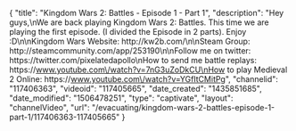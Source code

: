 {
    "title": "Kingdom Wars 2: Battles - Episode 1 - Part 1",
    "description": "Hey guys,\nWe are back playing Kingdom Wars 2: Battles.  This time we are playing the first episode. (I divided the Episode in 2 parts).  Enjoy :D\n\nKingdom Wars Website: http:\/\/kw2b.com\/\n\nSteam Group: http:\/\/steamcommunity.com\/app\/253190\n\nFollow me on twitter: https:\/\/twitter.com\/pixelatedapollo\nHow to send me battle replays: https:\/\/www.youtube.com\/watch?v=7nG3uZoDkCU\nHow to play Medieval 2 Online: https:\/\/www.youtube.com\/watch?v=YGfItCMitPg",
    "channelid": "117406363",
    "videoid": "117405665",
    "date_created": "1435851685",
    "date_modified": "1506478251",
    "type": "captivate",
    "layout": "channelVideo",
    "url": "\/evacuating\/kingdom-wars-2-battles-episode-1-part-1\/117406363-117405665"
}